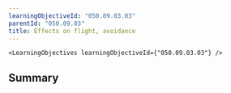 ```yaml
---
learningObjectiveId: "050.09.03.03"
parentId: "050.09.03"
title: Effects on flight, avoidance
---
```


```tsx eval
<LearningObjectives learningObjectiveId={"050.09.03.03"} />
```

## Summary
